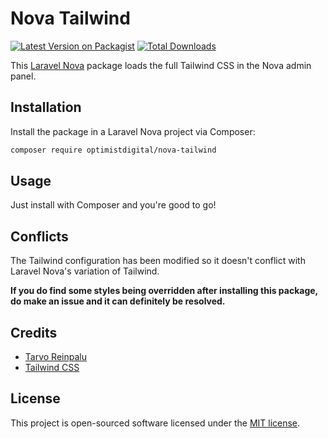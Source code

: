 # Nova Tailwind

[![Latest Version on Packagist](https://img.shields.io/packagist/v/optimistdigital/nova-tailwind.svg?style=flat-square)](https://packagist.org/packages/optimistdigital/nova-tailwind)
[![Total Downloads](https://img.shields.io/packagist/dt/optimistdigital/nova-tailwind.svg?style=flat-square)](https://packagist.org/packages/optimistdigital/nova-tailwind)

This [Laravel Nova](https://nova.laravel.com) package loads the full Tailwind CSS in the Nova admin panel.

## Installation

Install the package in a Laravel Nova project via Composer:

```bash
composer require optimistdigital/nova-tailwind
```

## Usage

Just install with Composer and you're good to go!

## Conflicts

The Tailwind configuration has been modified so it doesn't conflict with Laravel Nova's variation of Tailwind.

**If you do find some styles being overridden after installing this package, do make an issue and it can definitely be resolved.**

## Credits

- [Tarvo Reinpalu](https://github.com/Tarpsvo)
- [Tailwind CSS](https://tailwindcss.com)

## License

This project is open-sourced software licensed under the [MIT license](LICENSE.md).

